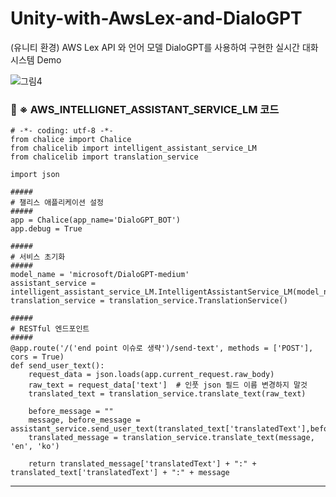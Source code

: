 # Unity-with-AwsLex-and-DialoGPT
(유니티 환경) AWS Lex API 와 언어 모델 DialoGPT를 사용하여 구현한 실시간 대화 시스템 Demo


![그림4](https://user-images.githubusercontent.com/46912893/140865459-3b2a0dac-4839-42ba-b0f3-d164addc5a2b.png)


### :robot: ※ AWS_INTELLIGNET_ASSISTANT_SERVICE_LM 코드


    # -*- coding: utf-8 -*-
    from chalice import Chalice
    from chalicelib import intelligent_assistant_service_LM
    from chalicelib import translation_service

    import json

    #####
    # 챌리스 애플리케이션 설정
    #####
    app = Chalice(app_name='DialoGPT_BOT')
    app.debug = True

    #####
    # 서비스 초기화
    #####
    model_name = 'microsoft/DialoGPT-medium'
    assistant_service = intelligent_assistant_service_LM.IntelligentAssistantService_LM(model_name)
    translation_service = translation_service.TranslationService()

    #####
    # RESTful 엔드포인트
    #####
    @app.route('/('end point 이슈로 생략')/send-text', methods = ['POST'], cors = True)
    def send_user_text():
        request_data = json.loads(app.current_request.raw_body)
        raw_text = request_data['text']  # 인풋 json 필드 이름 변경하지 말것
        translated_text = translation_service.translate_text(raw_text)

        before_message = ""
        message, before_message = assistant_service.send_user_text(translated_text['translatedText'],before_message)
        translated_message = translation_service.translate_text(message, 'en', 'ko')

        return translated_message['translatedText'] + ":" + translated_text['translatedText'] + ":" + message
        


---------------

